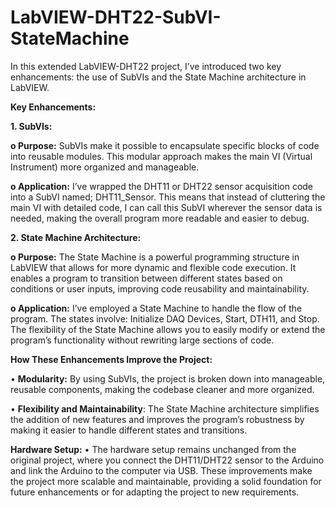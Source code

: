 # LabVIEW-DHT22-SubVI-StateMachine

In this extended LabVIEW-DHT22 project, I’ve introduced two key enhancements: the use of SubVIs and the State Machine architecture in LabVIEW.

**Key Enhancements:**

**1.	SubVIs:**

**o	Purpose:** SubVIs make it possible to encapsulate specific blocks of code into reusable modules. This modular approach makes the main VI (Virtual Instrument) more organized and manageable.

**o	Application:** I’ve wrapped the DHT11 or DHT22 sensor acquisition code into a SubVI named; DHT11_Sensor. This means that instead of cluttering the main VI with detailed code, I can call this SubVI wherever the sensor data is needed, making the overall program more readable and easier to debug.

**2.	State Machine Architecture:**

**o	Purpose:** The State Machine is a powerful programming structure in LabVIEW that allows for more dynamic and flexible code execution. It enables a program to transition between different states based on conditions or user inputs, improving code reusability and maintainability.

**o	Application:** I’ve employed a State Machine to handle the flow of the program. The states involve: Initialize DAQ Devices, Start, DTH11, and Stop. The flexibility of the State Machine allows you to easily modify or extend the program’s functionality without rewriting large sections of code.

**How These Enhancements Improve the Project:**

•	**Modularity:** By using SubVIs, the project is broken down into manageable, reusable components, making the codebase cleaner and more organized.

•	**Flexibility and Maintainability**: The State Machine architecture simplifies the addition of new features and improves the program’s robustness by making it easier to handle different states and transitions.

**Hardware Setup:**
•	The hardware setup remains unchanged from the original project, where you connect the DHT11/DHT22 sensor to the Arduino and link the Arduino to the computer via USB.
These improvements make the project more scalable and maintainable, providing a solid foundation for future enhancements or for adapting the project to new requirements.
